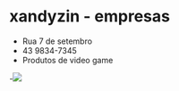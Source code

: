 # xandyzin - empresas

- Rua 7 de setembro
- 43 9834-7345
- Produtos de video game

-![](https://tenor.com/pt-BR/view/falling-follen-gif-22135028)
